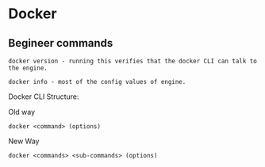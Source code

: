 # Docker
## Begineer commands

```
docker version - running this verifies that the docker CLI can talk to 
the engine.

docker info - most of the config values of engine.
```

Docker CLI Structure:

Old way 

```
docker <command> (options)
```

New Way
```
docker <commands> <sub-commands> (options)
```
